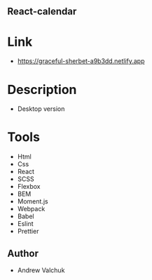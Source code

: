 ## React-calendar

# Link
- https://graceful-sherbet-a9b3dd.netlify.app

# Description
- Desktop version

# Tools
- Html
- Css
- React
- SCSS
- Flexbox
- BEM
- Moment.js
- Webpack
- Babel
- Eslint
- Prettier

## Author
- Andrew Valchuk
